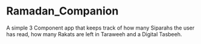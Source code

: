 # Ramadan_Companion
A simple 3 Component app that keeps track of how many Siparahs the user has read, how many Rakats are left in Taraweeh and a Digital Tasbeeh.
